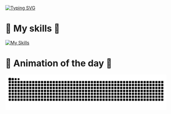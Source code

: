 
[![Typing SVG](https://readme-typing-svg.demolab.com?font=Fira+Code&pause=1000&width=435&lines=Lyan+is+a+nerd;Lyan+is+a+skid;Lyan+loves+nodejs;Owner+of+ez+services;.gg%2F4R9qssyQbb;ez.servicesinc.online)](https://git.io/typing-svg)
# 🙌 My skills 🙌
[![My Skills](https://skillicons.dev/icons?i=js,python,lua)](https://skillicons.dev)

# 🤩 Animation of the day 🤩
<picture>
  <source
    media="(prefers-color-scheme: dark)"
    srcset="https://raw.githubusercontent.com/Lyandunet31/Lyandunet31/refs/heads/main/Assets/github-user-contribution.svg"
  />
  <source
    media="(prefers-color-scheme: light)"
    srcset="https://raw.githubusercontent.com/Lyandunet31/Lyandunet31/refs/heads/main/Assets/github-user-contribution.svg"
  />
  <img
    alt="github contribution grid snake animation"
    src="https://raw.githubusercontent.com/Lyandunet31/Lyandunet31/refs/heads/main/Assets/github-user-contribution.svg"
  />
</picture>
